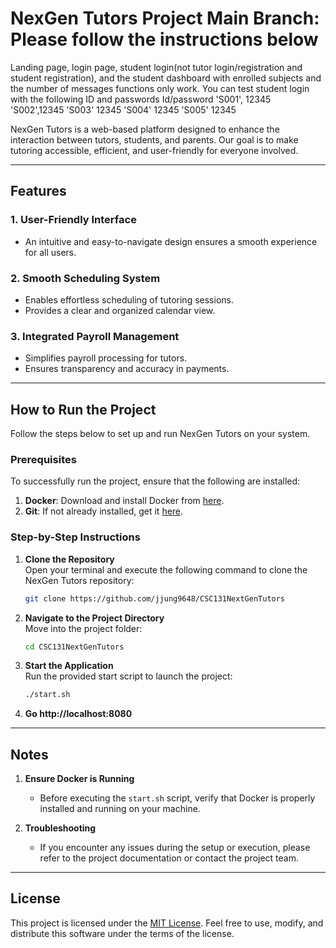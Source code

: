 
# NexGen Tutors Project Main Branch: Please follow the instructions below
Landing page, login page, student login(not tutor login/registration and student registration), and the student dashboard with enrolled subjects and the number of messages functions only work.
You can test student login with the following ID and passwords
Id/password
'S001', 12345
'S002',12345
'S003' 12345
'S004' 12345
'S005' 12345

NexGen Tutors is a web-based platform designed to enhance the interaction between tutors, students, and parents. Our goal is to make tutoring accessible, efficient, and user-friendly for everyone involved.

---

## Features

### 1. **User-Friendly Interface**
   - An intuitive and easy-to-navigate design ensures a smooth experience for all users.

### 2. **Smooth Scheduling System**
   - Enables effortless scheduling of tutoring sessions.
   - Provides a clear and organized calendar view.

### 3. **Integrated Payroll Management**
   - Simplifies payroll processing for tutors.
   - Ensures transparency and accuracy in payments.

---

## How to Run the Project

Follow the steps below to set up and run NexGen Tutors on your system.

### Prerequisites
To successfully run the project, ensure that the following are installed:
1. **Docker**: Download and install Docker from [here](https://www.docker.com/).
2. **Git**: If not already installed, get it [here](https://git-scm.com/).

### Step-by-Step Instructions

1. **Clone the Repository**  
   Open your terminal and execute the following command to clone the NexGen Tutors repository:
   ```bash
   git clone https://github.com/jjung9648/CSC131NextGenTutors
   ```

2. **Navigate to the Project Directory**  
   Move into the project folder:
   ```bash
   cd CSC131NextGenTutors
   ```

3. **Start the Application**  
   Run the provided start script to launch the project:
   ```bash
   ./start.sh
   ```
4. **Go http://localhost:8080**
---

## Notes

1. **Ensure Docker is Running**  
   - Before executing the `start.sh` script, verify that Docker is properly installed and running on your machine.

2. **Troubleshooting**  
   - If you encounter any issues during the setup or execution, please refer to the project documentation or contact the project team.

---

## License

This project is licensed under the [MIT License](https://opensource.org/licenses/MIT). Feel free to use, modify, and distribute this software under the terms of the license.

